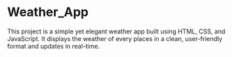 # Weather_App
This project is a simple yet elegant weather  app built using HTML, CSS, and JavaScript. It displays the weather of every places in a clean, user-friendly format and updates in real-time.
